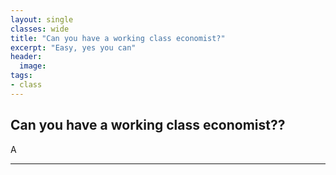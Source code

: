 ```yaml
---
layout: single
classes: wide
title: "Can you have a working class economist?"
excerpt: "Easy, yes you can"
header:
  image: 
tags:
- class
---
```



<h2>Can you have a working class economist??</h2> 

<p>A</p>

<p></p> 
<p </p>

<p></p>

<p></p>

<p></p>
 
<hr>
 

